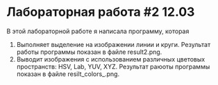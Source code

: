 
# Лабораторная работа #2 12.03

В этой лабораторной работе я написала программу, которая
1) Выполняет выделение на изображении линии и круги. Результат работы программы показан в файле result2.png.
2) Выводит изображения с использованием различных цветовых пространств: HSV, Lab, YUV, XYZ. Результат раюоты программы показан в файле resilt_colors_.png. 



